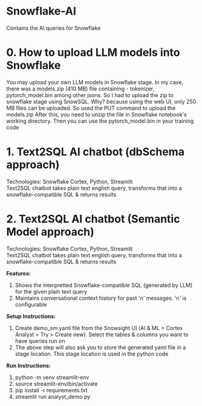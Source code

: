 # Snowflake-AI
 Contains the AI queries for Snowflake

# 0. How to upload LLM models into Snowflake
You may upload your own LLM models in Snowflake stage. In my case, there was a models.zip (410 MB) file containing - tokenizer, pytorch_model.bin among other jsons. So I had to upload the zip to snowflake stage using SnowSQL. Why? because using the web UI, only 250 MB files can be uploaded. So used the PUT command to upload the models.zip
After this, you need to unzip the file in Snowflake notebook's working directory. Then you can use the pytorch_model.bin in your training code

# 1. Text2SQL AI chatbot (dbSchema approach)
Technologies: Snowflake Cortex, Python, Streamlit <br>
Text2SQL chatbot takes plain text english query, transforms that into a snowflake-compatible SQL & returns results <br>

# 2. Text2SQL AI chatbot (Semantic Model approach)
Technologies: Snowflake Cortex, Python, Streamlit <br>
Text2SQL chatbot takes plain text english query, transforms that into a snowflake-compatible SQL & returns results <br>

**Features:** <br>
1. Shows the interpretted Snowflake-compatible SQL (generated by LLM) for the given plain text query
2. Maintains conversational context history for past 'n' messages. 'n' is configurable

**Setup Instructions:** <br>
1. Create demo_sm.yaml file from the Snowsight UI (AI & ML > Cortex Analyst > Try > Create new). Select the tables & columns you want to have queries run on
2. The above step will also ask you to store the generated yaml file in a stage location. This stage location is used in the python code

**Run Instructions:** <br>
1. python -m venv streamlit-env
2. source streamlit-env/bin/activate
3. pip install -r requirements.txt
4. streamlit run analyst_demo.py
